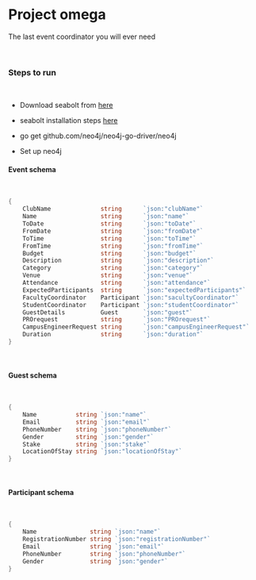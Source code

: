 # Project omega
The last event coordinator you will ever need

<br />


### Steps to run

<br />

* Download seabolt from [here](https://github.com/neo4j-drivers/seabolt/releases)

* seabolt installation steps [here](https://github.com/neo4j-drivers/seabolt.git)

*  go get github.com/neo4j/neo4j-go-driver/neo4j

* Set up neo4j

#### Event schema

<br />

```go
{
	ClubName              string      `json:"clubName"`
	Name                  string      `json:"name"`
	ToDate                string      `json:"toDate"`
	FromDate              string      `json:"fromDate"`
	ToTime                string      `json:"toTime"`
	FromTime              string      `json:"fromTime"`
	Budget                string      `json:"budget"`
	Description           string      `json:"description"`
	Category              string      `json:"category"`
	Venue                 string      `json:"venue"`
	Attendance            string      `json:"attendance"`
	ExpectedParticipants  string      `json:"expectedParticipants"`
	FacultyCoordinator    Participant `json:"sacultyCoordinator"`
	StudentCoordinator    Participant `json:"studentCoordinator"`
	GuestDetails          Guest       `json:"guest"`
	PROrequest            string      `json:"PROrequest"`
	CampusEngineerRequest string      `json:"campusEngineerRequest"`
	Duration              string      `json:"duration"`
}

```

<br />

#### Guest schema

<br />

```go
{
	Name           string `json:"name"`
	Email          string `json:"email"`
	PhoneNumber    string `json:"phoneNumber"`
	Gender         string `json:"gender"`
	Stake          string `json:"stake"`
	LocationOfStay string `json:"locationOfStay"`
}
```


<br />

#### Participant schema

<br />

```go
{
	Name               string `json:"name"`
	RegistrationNumber string `json:"registrationNumber"`
	Email              string `json:"email"`
	PhoneNumber        string `json:"phoneNumber"`
	Gender             string `json:"gender"`
}
```

<br />
